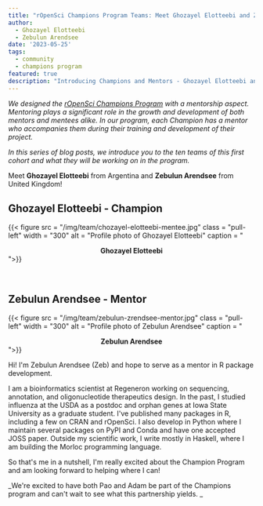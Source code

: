 ```yaml
---
title: "rOpenSci Champions Program Teams: Meet Ghozayel Elotteebi and Zebulun Arendsee"
author:
  - Ghozayel Elotteebi
  - Zebulun Arendsee
date: '2023-05-25'
tags:
  - community
  - champions program
featured: true
description: "Introducing Champions and Mentors - Ghozayel Elotteebi and Zebulun Arendsee"
---
```


*We designed the [rOpenSci Champions Program](/champions/) with a mentorship aspect. Mentoring plays a significant role in the growth and development of both mentors and mentees alike. In our program, each Champion has a mentor who accompanies them during their training and development of their project.*

*In this series of blog posts, we introduce you to the ten teams of this first cohort and what they will be working on in the program.*

Meet **Ghozayel Elotteebi** from Argentina and **Zebulun Arendsee** from United Kingdom!


## Ghozayel Elotteebi - Champion

{{< figure src = "/img/team/chozayel-elotteebi-mentee.jpg" class = "pull-left" width = "300" alt = "Profile photo of Ghozayel Elotteebi" caption = "<center><strong>Ghozayel Elotteebi</strong></center>">}}



</br>

## Zebulun Arendsee - Mentor

{{< figure src = "/img/team/zebulun-zrendsee-mentor.jpg" class = "pull-left" width = "300" alt = "Profile photo of Zebulun Arendsee" caption = "<center><strong>Zebulun Arendsee</strong></center>">}}

Hi! I'm Zebulun Arendsee (Zeb) and hope to serve as a mentor in R package development. 

I am a bioinformatics scientist at Regeneron working on sequencing, annotation, and oligonucleotide therapeutics design. In the past, I studied influenza at the USDA as a postdoc and orphan genes at Iowa State University as a graduate student. I've published many packages in R, including a few on CRAN and rOpenSci. I also develop in Python where I maintain several packages on PyPI and Conda and have one accepted JOSS paper. Outside my scientific work, I write mostly in Haskell, where I am building the Morloc programming language. 

So that's me in a nutshell, I'm really excited about the Champion Program and am looking forward to helping where I can!


_We're excited to have both Pao and Adam be part of the Champions program and can't wait to see what this partnership yields. _
